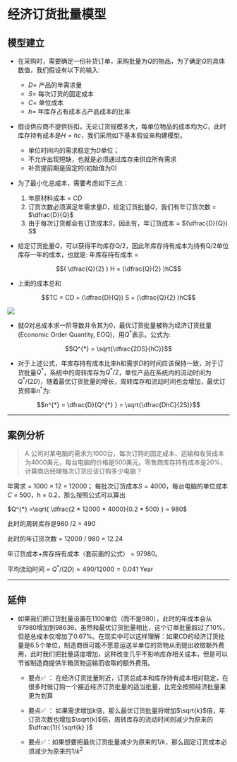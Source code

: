 # 经济订货批量模型 
## 模型建立

- 在采购时，需要确定一份补货订单，采购批量为$Q$的物品，为了确定$Q$的具体数值，我们假设有以下的输入:

    - $D =$ 产品的年需求量
    - $S =$ 每次订货的固定成本
    - $C =$ 单位成本
    - $h =$ 年库存占有成本占产品成本的比率

- 假设供应商不提供折扣，无论订货规模多大，每单位物品的成本均为$C$，此时库存持有成本是$H = hc$，我们采用如下基本假设来构建模型。

    - 单位时间内的需求稳定为$D$单位；
    - 不允许出现短缺，也就是必须通过库存来供应所有需求
    - 补货提前期是固定的(初始值为0)

- 为了最小化总成本，需要考虑如下三点：

    1. 年原材料成本 = $CD$
    2. 订货次数必须满足年需求量$D$，给定订货批量$Q$，我们有年订货次数 = $\dfrac{D}{Q}$
    3. 由于每次订货都会有订货成本$S$，因此有，年订货成本 = $(\dfrac{D}{Q}) S$


- 给定订货批量$Q$，可以获得平均库存Q/2，因此年库存持有成本为持有Q/2单位库存一年的成本，也就是: 年库存持有成本 = 

$$( \dfrac{Q}{2} ) H  = (\dfrac{Q}{2} )hC$$

- 上面的成本总和

$$TC = CD + (\dfrac{D}{Q}) S + (\dfrac{Q}{2} )hC$$

![](https://cdn.jsdelivr.net/gh/SmilingWayne/picsrepo/202412251416644.png)


- 就$Q$对总成本求一阶导数并令其为0，最优订货批量被称为经济订货批量(Economic Order Quantity, EOQ)，用$Q^{*}$表示。公式为:

$$Q^{*} = \sqrt{\dfrac{2DS}{hC}}$$

- 对于上述公式，年库存持有成本比率$h$和需求$D$的时间应该保持一致，对于订货批量$Q^{*}$，系统中的周转库存为$Q^{*} /2$，单位产品在系统内的流动时间为$Q^{*} / (2D)$，随着最优订货批量的增长，周转库存和流动时间也会增加，最优订货频率$n^{*}$为:

$$n^{*} = \dfrac{D}{Q^{*} } = \sqrt{\dfrac{DhC}{2S}}$$

------

## 案例分析

> A 公司对某电脑的需求为1000台，每次订购的固定成本、运输和收货成本为4000美元，每台电脑的价格是500美元。零售商库存持有成本是20%，计算商店经理每次订货应该订购多少电脑？

  年需求 = 1000 $\times$ 12 = 12000； 每批次订货成本$S  = 4000$，每台电脑的单位成本$C$ = 500，h = 0.2，那么按照公式可以算出 

$Q^{*} =\sqrt{ \dfrac{2 * 12000 * 4000}{0.2 * 500} } = 980$

此时的周转库存是980 /2 = 490

此时的年订货次数 = 12000 / 980 = 12.24

年订货成本+库存持有成本（套前面的公式） = 97980。

平均流动时间 = $Q^{*}  / (2D) = 490 / 12000 = 0.041$ Year


----

## 延伸

- 如果我们把订货批量设置在1100单位（而不是980），此时的年成本会从97980增加到98636，虽然和最优订货批量相比，这个订单批量超过了10%，但是总成本仅增加了0.67%。在现实中可以这样理解：如果CD的经济订货批量是6.5个单位，制造商很可能不愿意运送半单位的货物从而提出收取额外费用，此时我们把批量适度增加，这种改变几乎不影响库存相关成本，但是可以节省制造商提供半箱货物运输而收取的额外费用。

    - 要点✅ ： 在经济订货批量附近，订货总成本和库存持有成本相对稳定，在很多时候订购一个接近经济订货批量的适当批量，比完全按照经济批量来更为划算


    - 要点✅ ： 如果需求增加$k$倍，那么最优订货批量将增加$\sqrt{k}$倍，年订货次数也增加$\sqrt{k}$倍，周转库存的流动时间则减少为原来的$\dfrac{1}{ \sqrt{k} }$


    - 要点✅：如果想要把最优订货批量减少为原来的$1/k$，那么固定订货成本必须减少为原来的$1/ k^{2}$ 



